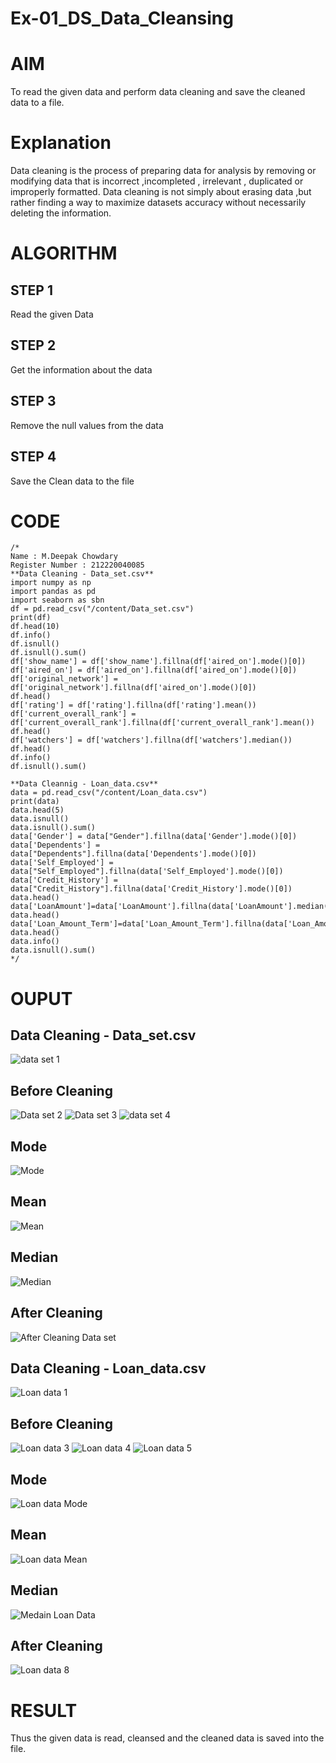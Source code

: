 # Ex-01_DS_Data_Cleansing
# AIM
To read the given data and perform data cleaning and save the cleaned data to a file.

# Explanation
Data cleaning is the process of preparing data for analysis by removing or modifying data that is incorrect ,incompleted , irrelevant , duplicated or improperly formatted. Data cleaning is not simply about erasing data ,but rather finding a way to maximize datasets accuracy without necessarily deleting the information.

# ALGORITHM
## STEP 1
Read the given Data

## STEP 2
Get the information about the data

## STEP 3
Remove the null values from the data

## STEP 4
Save the Clean data to the file

# CODE
```
/* 
Name : M.Deepak Chowdary
Register Number : 212220040085
**Data Cleaning - Data_set.csv**
import numpy as np
import pandas as pd
import seaborn as sbn
df = pd.read_csv("/content/Data_set.csv")
print(df)
df.head(10)
df.info()
df.isnull()
df.isnull().sum()
df['show_name'] = df['show_name'].fillna(df['aired_on'].mode()[0])
df['aired_on'] = df['aired_on'].fillna(df['aired_on'].mode()[0])
df['original_network'] = df['original_network'].fillna(df['aired_on'].mode()[0])
df.head()
df['rating'] = df['rating'].fillna(df['rating'].mean())
df['current_overall_rank'] = df['current_overall_rank'].fillna(df['current_overall_rank'].mean())
df.head()
df['watchers'] = df['watchers'].fillna(df['watchers'].median())
df.head()
df.info()
df.isnull().sum()

**Data Cleannig - Loan_data.csv**
data = pd.read_csv("/content/Loan_data.csv")
print(data)
data.head(5)
data.isnull()
data.isnull().sum()
data['Gender'] = data["Gender"].fillna(data['Gender'].mode()[0])
data['Dependents'] = data["Dependents"].fillna(data['Dependents'].mode()[0])
data['Self_Employed'] = data["Self_Employed"].fillna(data['Self_Employed'].mode()[0])
data['Credit_History'] = data["Credit_History"].fillna(data['Credit_History'].mode()[0])
data.head()
data['LoanAmount']=data['LoanAmount'].fillna(data['LoanAmount'].median())
data.head()
data['Loan_Amount_Term']=data['Loan_Amount_Term'].fillna(data['Loan_Amount_Term'].mean())
data.head()
data.info()
data.isnull().sum()
*/
```
# OUPUT
## Data Cleaning - Data_set.csv
![data set 1](https://user-images.githubusercontent.com/127843136/227728768-bbccf434-e25c-4aa9-ba7e-7596c26adef4.png)

## Before Cleaning
![Data set 2](https://user-images.githubusercontent.com/127843136/227729073-8d51b114-e4b9-4bed-a981-4e977424b7ca.png)
![Data set 3](https://user-images.githubusercontent.com/127843136/227728980-00e240b9-e061-456e-a710-d641a9f04104.png)
![data set 4](https://user-images.githubusercontent.com/127843136/227729047-72f38e74-bdf2-4268-9c71-de0bd27fcd8c.png)

## Mode
![Mode](https://user-images.githubusercontent.com/127843136/227729179-e63080d0-7d3b-49df-ad91-e11f96f5d186.png)

## Mean
![Mean](https://user-images.githubusercontent.com/127843136/227729192-17362c03-cefa-49fd-bf87-adb568cb711d.png)

## Median
![Median](https://user-images.githubusercontent.com/127843136/227729199-778aaa9e-3be6-4a50-9fda-ff4ff09ce825.png)

## After Cleaning
![After Cleaning Data set](https://user-images.githubusercontent.com/127843136/227729205-f0fbcd0d-a399-4c63-8e6b-a38d77785987.png)

## Data Cleaning - Loan_data.csv

![Loan data 1](https://user-images.githubusercontent.com/127843136/227729245-a3c6fd03-1fa8-42cf-80a0-30e56a790b78.png)

## Before Cleaning
![Loan data 3](https://user-images.githubusercontent.com/127843136/227729261-ab45868e-a37d-4327-9cab-de461d253df8.png)
![Loan data 4](https://user-images.githubusercontent.com/127843136/227729265-af7ab162-8da6-41c5-83f8-8f44ac3ed842.png)
![Loan data 5](https://user-images.githubusercontent.com/127843136/227729285-cd3afccd-660a-41b2-addc-a7c41b590ab9.png)

## Mode
![Loan data Mode](https://user-images.githubusercontent.com/127843136/227729529-8674063c-af7b-4a8e-8c21-37faa7913458.png)

## Mean
![Loan data Mean](https://user-images.githubusercontent.com/127843136/227729536-eb122938-efc7-4a22-88b5-45fa4bc8fa3b.png)

## Median
![Medain Loan Data](https://user-images.githubusercontent.com/127843136/227729542-4b732463-83f0-4b1b-96c7-ea4c8436136c.png)

## After Cleaning
![Loan data 8](https://user-images.githubusercontent.com/127843136/227729553-a3b52952-3d18-49ad-b879-61c893a5e738.png)

# RESULT
Thus the given data is read, cleansed and the cleaned data is saved into the file.


